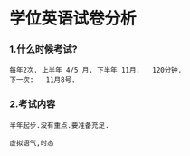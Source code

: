 # 学位英语试卷分析

### 1.什么时候考试?

```
每年2次. 上半年 4/5 月. 下半年 11月.   120分钟.
下一次:   11月8号.
```

### 2.考试内容

```
半年起步.没有重点.要准备充足.

虚拟语气,时态
```

### 

